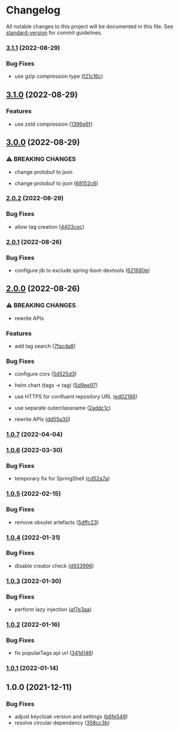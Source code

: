 # Changelog

All notable changes to this project will be documented in this file. See [standard-version](https://github.com/conventional-changelog/standard-version) for commit guidelines.

### [3.1.1](https://github.com/innovation-hub-bergisches-rheinland/prox-tag-service/compare/v3.1.0...v3.1.1) (2022-08-29)


### Bug Fixes

* use gzip compression type ([f21c16c](https://github.com/innovation-hub-bergisches-rheinland/prox-tag-service/commit/f21c16c400978282bb5a6528ef8e9c511b71b817))

## [3.1.0](https://github.com/innovation-hub-bergisches-rheinland/prox-tag-service/compare/v3.0.0...v3.1.0) (2022-08-29)


### Features

* use zstd compression ([1396e6f](https://github.com/innovation-hub-bergisches-rheinland/prox-tag-service/commit/1396e6ff8179925779207209a9ae2e1641e9472d))

## [3.0.0](https://github.com/innovation-hub-bergisches-rheinland/prox-tag-service/compare/v2.0.2...v3.0.0) (2022-08-29)


### ⚠ BREAKING CHANGES

* change protobuf to json

* change protobuf to json ([68152c6](https://github.com/innovation-hub-bergisches-rheinland/prox-tag-service/commit/68152c67faddfafb7d934ca63c26564059d3fac9))

### [2.0.2](https://github.com/innovation-hub-bergisches-rheinland/prox-tag-service/compare/v2.0.1...v2.0.2) (2022-08-29)


### Bug Fixes

* allow tag creation ([4403cec](https://github.com/innovation-hub-bergisches-rheinland/prox-tag-service/commit/4403cec5d452ee7574118811fa563a5dce612d67))

### [2.0.1](https://github.com/innovation-hub-bergisches-rheinland/prox-tag-service/compare/v2.0.0...v2.0.1) (2022-08-26)


### Bug Fixes

* configure jib to exclude spring-boot-devtools ([621680e](https://github.com/innovation-hub-bergisches-rheinland/prox-tag-service/commit/621680e213a397742cf53cf310f8cb3c05fe539c))

## [2.0.0](https://github.com/innovation-hub-bergisches-rheinland/prox-tag-service/compare/v1.0.7...v2.0.0) (2022-08-26)


### ⚠ BREAKING CHANGES

* rewrite APIs

### Features

* add tag search ([7facda8](https://github.com/innovation-hub-bergisches-rheinland/prox-tag-service/commit/7facda874c631f55976c94f1142fc4731dd1a52e))


### Bug Fixes

* configure cors ([5d525d3](https://github.com/innovation-hub-bergisches-rheinland/prox-tag-service/commit/5d525d30a691674d06bb936734ddbd80bb9d530e))
* helm chart (tags -> tag) ([5d9ee97](https://github.com/innovation-hub-bergisches-rheinland/prox-tag-service/commit/5d9ee9787bf58d57f888076c990d4833060fd5f4))
* use HTTPS for confluent repository URL ([ed02186](https://github.com/innovation-hub-bergisches-rheinland/prox-tag-service/commit/ed021862ec0e67a1ad30ce07145df3e2f440885d))
* use separate outerclassname ([2addc1c](https://github.com/innovation-hub-bergisches-rheinland/prox-tag-service/commit/2addc1cafc13d25cf2bfbc98ec2530c94f64e4b4))


* rewrite APIs ([dd55a30](https://github.com/innovation-hub-bergisches-rheinland/prox-tag-service/commit/dd55a30619e2b4c91887a6bc07c90b988554e6cc))

### [1.0.7](https://github.com/innovation-hub-bergisches-rheinland/prox-tag-service/compare/v1.0.6...v1.0.7) (2022-04-04)

### [1.0.6](https://github.com/innovation-hub-bergisches-rheinland/prox-tag-service/compare/v1.0.5...v1.0.6) (2022-03-30)


### Bug Fixes

* temporary fix for SpringShell ([cd52a7a](https://github.com/innovation-hub-bergisches-rheinland/prox-tag-service/commit/cd52a7a35187e4821e18434312118f2b8d76ed1b))

### [1.0.5](https://github.com/innovation-hub-bergisches-rheinland/prox-tag-service/compare/v1.0.4...v1.0.5) (2022-02-15)


### Bug Fixes

* remove obsolet artefacts ([5dffc23](https://github.com/innovation-hub-bergisches-rheinland/prox-tag-service/commit/5dffc230e725880dcaeb89c98c1d6ca17bfe086c))

### [1.0.4](https://github.com/innovation-hub-bergisches-rheinland/prox-tag-service/compare/v1.0.3...v1.0.4) (2022-01-31)


### Bug Fixes

* disable creator check ([d933996](https://github.com/innovation-hub-bergisches-rheinland/prox-tag-service/commit/d933996c8b6d72d44f66a941ea4b4181185d415c))

### [1.0.3](https://github.com/innovation-hub-bergisches-rheinland/prox-tag-service/compare/v1.0.2...v1.0.3) (2022-01-30)


### Bug Fixes

* perform lazy injection ([af7e3aa](https://github.com/innovation-hub-bergisches-rheinland/prox-tag-service/commit/af7e3aa9069d19eedab4426cac17a6c1c65df1e6))

### [1.0.2](https://github.com/innovation-hub-bergisches-rheinland/prox-tag-service/compare/v1.0.1...v1.0.2) (2022-01-16)


### Bug Fixes

* fix popularTags api url ([341d146](https://github.com/innovation-hub-bergisches-rheinland/prox-tag-service/commit/341d1465ceac9d33f4d2efda9ae14a98f3cdf8d0))

### [1.0.1](https://github.com/innovation-hub-bergisches-rheinland/prox-tag-service/compare/v1.0.0...v1.0.1) (2022-01-14)

## 1.0.0 (2021-12-11)

### Bug Fixes

- adjust keycloak version and settings ([b6fe549](https://github.com/innovation-hub-bergisches-rheinland/prox-tag-service/commit/b6fe549559f83a052e0e2d8a2c28aefd2b5434b7))
- resolve circular dependency ([358cc3b](https://github.com/innovation-hub-bergisches-rheinland/prox-tag-service/commit/358cc3be119558c8099466dcb837425e8cd24ac2))
